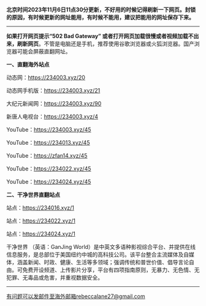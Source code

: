 **北京时间2023年11月6日11点30分更新，不好用的时候记得刷新一下网页。封锁的原因，有时候更新的网址能用，有时候不能用，建议把能用的网址保存下来。**

***

**如果打开网页提示“502 Bad Gateway” 或者打开网页加载很慢或者视频加载不出来，刷新网页**。不管是电脑还是手机，推荐使用谷歌浏览器或火狐浏览器。国产浏览器可能会屏蔽直翻网址。

**一、直翻海外站点**

动态网：https://234003.xyz/20

动态网手机版：https://234003.xyz/21

大纪元新闻网：https://234003.xyz/90

新唐人电视台：https://234003.xyz/4

YouTube：https://234003.xyz/45

YouTube：https://234013.xyz/45

YouTube：https://zfan14.xyz/45

YouTube：https://234022.xyz/45

YouTube：https://234024.xyz/45

**二、干净世界直翻站点**

站点：https://234016.xyz/1

站点：https://234022.xyz/1

站点：https://234024.xyz/1

干净世界 （英语：GanJing World）是中英文多语种影视综合平台、并提供在线信息服务，是总部位于美国纽约中城的高科技公司。该平台整合主流媒体及自媒体，涵盖新闻、时政、健康、生活等多领域；强调传统和普世价值、倡导言论自由。可免费开设频道、上传影片分享，平台有四项指南原则，无暴力、无色情、无犯罪、无毒品或危害，并重视数据安全。

***


有问题可以发邮件至海外邮箱rebeccalane27@gmail.com